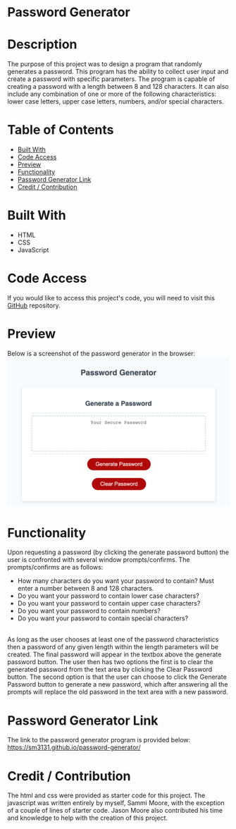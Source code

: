 # Password Generator

# Description
The purpose of this project was to design a program that randomly generates a password. This program has the ability to collect user input and create a password with specific parameters. The program is capable of creating a password with a length between 8 and 128 characters. It can also include any combination of one or more of the following characteristics: lower case letters, upper case letters, numbers, and/or special characters. 

# Table of Contents
- [Built With](#built-with)
- [Code Access](#code-access)
- [Preview](#preview)
- [Functionality](#functionality)
- [Password Generator Link](#password-generator-link)
- [Credit / Contribution](#credit--contribution)

# Built With
- HTML
- CSS
- JavaScript

# Code Access

If you would like to access this project's code, you will need to visit this [GitHub](https://github.com/sm3131/password-generator) repository. 

# Preview

Below is a screenshot of the password generator in the browser:
![Password Generator](assets/images/password-preview.png)

# Functionality
Upon requesting a password (by clicking the generate password button) the user is confronted with several window prompts/confirms. The prompts/confirms are as follows:
- How many characters do you want your password to contain? Must enter a number between 8 and 128 characters. 
- Do you want your password to contain lower case characters?
- Do you want your password to contain upper case characters?
- Do you want your password to contain numbers?
- Do you want your password to contain special characters?
<br>
As long as the user chooses at least one of the password characteristics then a password of any given length within the length parameters will be created.
The final password will appear in the textbox above the generate password button.
The user then has two options the first is to clear the generated password from the text area by clicking the Clear Password button. The second option is that the user can choose to click the Generate Password button to generate a new password, which after answering all the prompts will replace the old password in the text area with a new password.

# Password Generator Link

The link to the password generator program is provided below:
<br>
https://sm3131.github.io/password-generator/

# Credit / Contribution

The html and css were provided as starter code for this project. The javascript was  written entirely by myself, Sammi Moore, with the exception of a couple of lines of starter code. Jason Moore also contributed his time and knowledge to help with the creation of this project.



